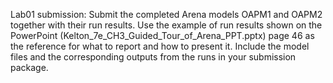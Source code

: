 Lab01 submission: Submit the completed Arena models OAPM1 and OAPM2 together with their run results. Use the example of run results shown on the PowerPoint (Kelton_7e_CH3_Guided_Tour_of_Arena_PPT.pptx) page 46 as the reference for what to report and how to present it. Include the model files and the corresponding outputs from the runs in your submission package.
